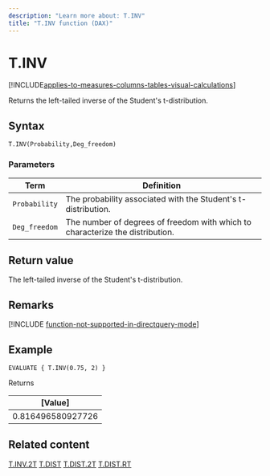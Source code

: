 ```yaml
---
description: "Learn more about: T.INV"
title: "T.INV function (DAX)"
---
```

# T.INV

[!INCLUDE[applies-to-measures-columns-tables-visual-calculations](includes/applies-to-measures-columns-tables-visual-calculations.md)]

Returns the left-tailed inverse of the Student's t-distribution.

## Syntax

```dax
T.INV(Probability,Deg_freedom)
```

### Parameters

|Term|Definition|
|--------|--------------|
|`Probability`|The probability associated with the Student's t-distribution.|
|`Deg_freedom`|The number of degrees of freedom with which to characterize the distribution.|

## Return value

The left-tailed inverse of the Student's t-distribution.

## Remarks

[!INCLUDE [function-not-supported-in-directquery-mode](includes/function-not-supported-in-directquery-mode.md)]

## Example

```dax
EVALUATE { T.INV(0.75, 2) }
```

Returns

|[Value]  |
|---------|
|0.816496580927726   |

## Related content

[T.INV.2T](t-inv-2t-function-dax.md)
[T.DIST](t-dist-function-dax.md)
[T.DIST.2T](t-dist-2t-function-dax.md)
[T.DIST.RT](t-dist-rt-function-dax.md)
